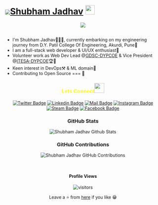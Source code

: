 # ![](https://res.cloudinary.com/sjdev/image/upload/v1636873972/Git-Readme/Hello_1_rpemnu.gif)[Shubham Jadhav](https://linktr.ee/shubham.jadhav) <img src="https://raw.githubusercontent.com/MartinHeinz/MartinHeinz/master/wave.gif" width="30px">

<div align="center" ><img src="https://res.cloudinary.com/sjdev/image/upload/v1636978619/Git-Readme/ProfileBanner_hpurxb.png"> </div>
 <br />
 
* I'm Shubham Jadhav👨🏻‍🎓, currently embarking on my engineering journey from D.Y. Patil College Of Engineering, Akurdi, Pune🚀 <br/>
* I am a full-stack web developer & UI/UX enthusiast🎨 <br/>
* Volunteer work as Web Dev Lead @[GDSC-DYPCOE](https://github.com/orgs/DSC-DYPCOE/dashboard) & Vice President @[ITESA-DYPCOE](https://github.com/ITESA-DYPCOE)🏆🏅 <br />
* Keen interest in DevOps⚒️ & ML domain🤖
* Contributing to Open Source === 💜 <br/>

<h3 align="center" style="color:yellow;margin-bottom: 20px;" >Lets Connect<img src="https://raw.githubusercontent.com/ShahriarShafin/ShahriarShafin/main/Assets/handshake.gif" height="32px" style="margin-bottom: -5px;"  > </h3>  
<div align="center" >

[![Twitter Badge](https://img.shields.io/badge/-Twitter-1ca0f1?style=flat&labelColor=white&logo=twitter&logoColor=1ca0f1&link=https://twitter.com/ShubhamSj077)](https://twitter.com/ShubhamSj077)
[![Linkedin Badge](https://img.shields.io/badge/-Linkedin-0e76a8?style=flat&labelColor=white&logo=linkedin&logoColor=0e76a8)](https://www.linkedin.com/in/shubham-jadhav-77a588192/)
[![Mail Badge](https://img.shields.io/badge/-Gmail-c0392b?style=flat&labelColor=white&logo=gmail&logoColor=c0392b)](mailto:shubhamsj077@gmail.com)
[![Instagram Badge](https://img.shields.io/badge/-Instagram-e84393?style=flat&labelColor=white&logo=instagram&logoColor=e84393)](https://www.instagram.com/_shubham_sj/)
[![Steam Badge](https://img.shields.io/badge/-Steam-152C59?style=flat&labelColor=white&logo=steam&logoColor=0275AA)](https://steamcommunity.com/id/CrazySJ/)
[![Facebook Badge](https://img.shields.io/badge/-Facebook-blue?style=flat&labelColor=white&logo=facebook&logoColor=blue)](https://www.facebook.com/profile.php?id=100008148766679)

</p>

<div align="center">

### GitHub Stats
![Shubham Jadhav Github Stats](https://github-readme-stats.vercel.app/api?username=ShubhamSj07&custom_title=SJ%27s%20GitHub%20Stats%20&show_icons=true&theme=onedark)

### GitHub Contributions
![Shubham Jadhav GitHub Contributions](https://github-readme-streak-stats.herokuapp.com/?&theme=dracula&user=ShubhamSj07)

<br/>

#### Profile Views
![visitors](https://gpvc.arturio.dev/ShubhamSj07)

Leave a ⭐ from [here](https://github.com/ShubhamSj07/ShubhamSj07) if you like 😁

</p>
